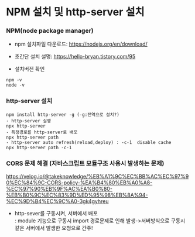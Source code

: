 # NPM 설치 및 http-server 설치

### NPM(node package manager)
- npm 설치파일 다운로드: https://nodejs.org/en/download/  
- 초간단 설치 설명: https://hello-bryan.tistory.com/95  

- 설치버전 확인  
```
npm -v
node -v
```

### http-server 설치
```
npm install http-server -g (-g:전역으로 설치?)
- http-server 실행
npx http-server
- 특정경로를 http-server로 배포
npx http-server path
- http-server auto refresh(reload,deploy) : -c-1  disable cache
npx http-server path -c-1
```

### CORS 문제 해결 (자바스크립트 모듈구조 사용시 발생하는 문제)
https://velog.io/@takeknowledge/%EB%A1%9C%EC%BB%AC%EC%97%90%EC%84%9C-CORS-policy-%EA%B4%80%EB%A0%A8-%EC%97%90%EB%9F%AC%EA%B0%80-%EB%B0%9C%EC%83%9D%ED%95%98%EB%8A%94-%EC%9D%B4%EC%9C%A0-3gk4gyhreu  

- http-sever를 구동시켜, 서버에서 배포  
: module 기능으로 구동시 import 경로문제로 인해 발생->서버방식으로 구동시 같은 서버에서 발생한 요청으로 간주!  

